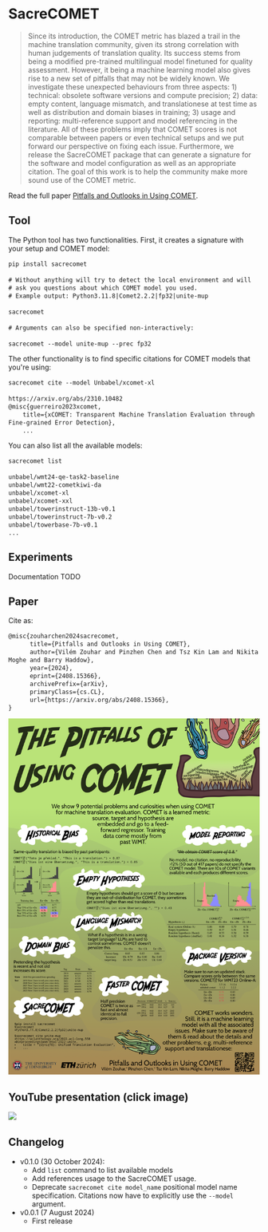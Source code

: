 # SacreCOMET

> Since its introduction, the COMET metric has blazed a trail in the machine translation community, given its strong correlation with human judgements of translation quality. Its success stems from being a modified pre-trained multilingual model finetuned for quality assessment. However, it being a machine learning model also gives rise to a new set of pitfalls that may not be widely known. We investigate these unexpected behaviours from three aspects: 1) technical: obsolete software versions and compute precision; 2) data: empty content, language mismatch, and translationese at test time as well as distribution and domain biases in training; 3) usage and reporting: multi-reference support and model referencing in the literature. All of these problems imply that COMET scores is not comparable between papers or even technical setups and we put forward our perspective on fixing each issue. Furthermore, we release the SacreCOMET package that can generate a signature for the software and model configuration as well as an appropriate citation. The goal of this work is to help the community make more sound use of the COMET metric.

Read the full paper [Pitfalls and Outlooks in Using COMET](https://arxiv.org/abs/2408.15366).

## Tool

The Python tool has two functionalities.
First, it creates a signature with your setup and COMET model:

```
pip install sacrecomet

# Without anything will try to detect the local environment and will
# ask you questions about which COMET model you used.
# Example output: Python3.11.8|Comet2.2.2|fp32|unite-mup

sacrecomet 

# Arguments can also be specified non-interactively:

sacrecomet --model unite-mup --prec fp32
```

The other functionality is to find specific citations for COMET models that you're using:

```
sacrecomet cite --model Unbabel/xcomet-xl

https://arxiv.org/abs/2310.10482
@misc{guerreiro2023xcomet,
    title={xCOMET: Transparent Machine Translation Evaluation through Fine-grained Error Detection}, 
    ...
```

You can also list all the available models:
```
sacrecomet list

unbabel/wmt24-qe-task2-baseline
unbabel/wmt22-cometkiwi-da
unbabel/xcomet-xl
unbabel/xcomet-xxl
unbabel/towerinstruct-13b-v0.1
unbabel/towerinstruct-7b-v0.2
unbabel/towerbase-7b-v0.1
...
```

## Experiments

Documentation TODO

## Paper

Cite as:

```
@misc{zouharchen2024sacrecomet,
      title={Pitfalls and Outlooks in Using COMET}, 
      author={Vilém Zouhar and Pinzhen Chen and Tsz Kin Lam and Nikita Moghe and Barry Haddow},
      year={2024},
      eprint={2408.15366},
      archivePrefix={arXiv},
      primaryClass={cs.CL},
      url={https://arxiv.org/abs/2408.15366}, 
}
```

<img src="misc/poster.png" width="900vw">

## YouTube presentation (click image)

[<img src="https://img.youtube.com/vi/jDMvueySuPo/maxresdefault.jpg" width=400px>](https://www.youtube.com/watch?v=jDMvueySuPo)

## Changelog

- v0.1.0 (30 October 2024):
  - Add `list` command to list available models
  - Add references usage to the SacreCOMET usage.
  - Deprecate `sacrecomet cite model_name` positional model name specification. Citations now have to explicitly use the `--model` argument.
- v0.0.1 (7 August 2024)
  - First release
